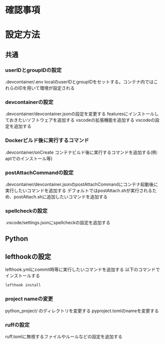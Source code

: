 # 確認事項

# 設定方法

## 共通

### userIDとgroupIDの設定
.devcontainer/.env localのuserIDとgroupIDをセットする。コンテナ内ではこれらのIDを用いて環境が設定される

### devcontainerの設定
.devcontainer/devcontainer.jsonの設定を変更する
featuresにインストールしておきたいソフトウェアを追加する
vscodeの拡張機能を追加する
vscodeの設定を追加する

### Dockerビルド後に実行するコマンド
.devcontainer/onCreate コンテナビルド後に実行するコマンドを追加する(例: aptでのインストール等)

### postAttachCommandの設定
.devcontainer/devcontainer.jsonのpostAttachCommandにコンテナ起動後に実行したいコマンドを追加する
デフォルトではpostAttach.shが実行されるため、postAttach.shに追加したいコマンドを追加する

### spellcheckの設定
.vscode/settings.jsonにspellcheckの設定を追加する

## Python
## lefthookの設定
lefthook.ymlにcommit時等に実行したいコマンドを追加する
以下のコマンドでインストールする
```bash
lefthook install
```

### project nameの変更
python_project/ のディレクトリを変更する
pyproject.tomlのnameを変更する

### ruffの設定
ruff.tomlに無視するファイルやルールなどの設定を追加する

